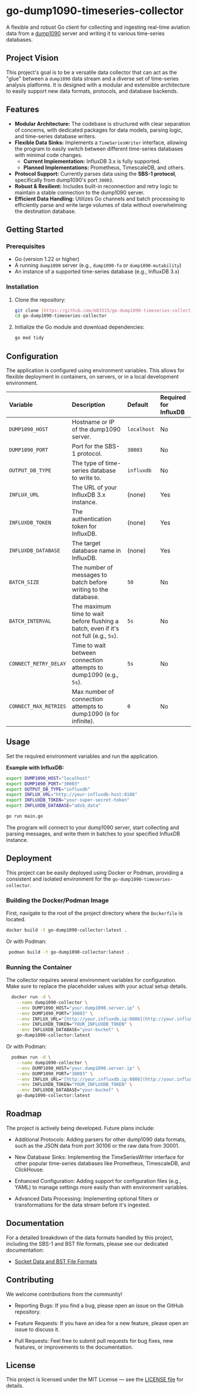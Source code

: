 # go-dump1090-timeseries-collector

A flexible and robust Go client for collecting and ingesting real-time aviation data from a [dump1090](https://github.com/flightaware/dump1090) server and writing it to various time-series databases.

## Project Vision

This project's goal is to be a versatile data collector that can act as the "glue" between a `dump1090` data stream and a diverse set of time-series analysis platforms. It is designed with a modular and extensible architecture to easily support new data formats, protocols, and database backends.

## Features

* **Modular Architecture:** The codebase is structured with clear separation of concerns, with dedicated packages for data models, parsing logic, and time-series database writers.
* **Flexible Data Sinks:** Implements a `TimeSeriesWriter` interface, allowing the program to easily switch between different time-series databases with minimal code changes.
    * **Current Implementation:** InfluxDB 3.x is fully supported.
    * **Planned Implementations:** Prometheus, TimescaleDB, and others.
* **Protocol Support:** Currently parses data using the **SBS-1 protocol**, specifically from dump1090's port `30003`.
* **Robust & Resilient:** Includes built-in reconnection and retry logic to maintain a stable connection to the dump1090 server.
* **Efficient Data Handling:** Utilizes Go channels and batch processing to efficiently parse and write large volumes of data without overwhelming the destination database.

## Getting Started

### Prerequisites

* Go (version 1.22 or higher)
* A running `dump1090` server (e.g., `dump1090-fa` or `dump1090-mutability`)
* An instance of a supported time-series database (e.g., InfluxDB 3.x)

### Installation

1.  Clone the repository:
    ```bash
    git clone [https://github.com/m03315/go-dump1090-timeseries-collector.git](https://github.com/m03315/go-dump1090-timeseries-collector.git)
    cd go-dump1090-timeseries-collector
    ```
2.  Initialize the Go module and download dependencies:
    ```bash
    go mod tidy
    ```

## Configuration

The application is configured using environment variables. This allows for flexible deployment in containers, on servers, or in a local development environment.

| Variable | Description | Default | Required for InfluxDB |
| :--- | :--- | :--- | :--- |
| `DUMP1090_HOST` | Hostname or IP of the dump1090 server. | `localhost` | No |
| `DUMP1090_PORT` | Port for the SBS-1 protocol. | `30003` | No |
| `OUTPUT_DB_TYPE` | The type of time-series database to write to. | `influxdb` | No |
| `INFLUX_URL` | The URL of your InfluxDB 3.x instance. | (none) | Yes |
| `INFLUXDB_TOKEN` | The authentication token for InfluxDB. | (none) | Yes |
| `INFLUXDB_DATABASE` | The target database name in InfluxDB. | (none) | Yes |
| `BATCH_SIZE` | The number of messages to batch before writing to the database. | `50` | No |
| `BATCH_INTERVAL` | The maximum time to wait before flushing a batch, even if it's not full (e.g., `5s`). | `5s` | No |
| `CONNECT_RETRY_DELAY` | Time to wait between connection attempts to dump1090 (e.g., `5s`). | `5s` | No |
| `CONNECT_MAX_RETRIES` | Max number of connection attempts to dump1090 (`0` for infinite). | `0` | No |

## Usage

Set the required environment variables and run the application.

**Example with InfluxDB:**

```bash
export DUMP1090_HOST="localhost"
export DUMP1090_PORT="30003"
export OUTPUT_DB_TYPE="influxdb"
export INFLUX_URL="http://your-influxdb-host:8186"
export INFLUXDB_TOKEN="your-super-secret-token"
export INFLUXDB_DATABASE="adsb_data"

go run main.go
```

The program will connect to your dump1090 server, start collecting and parsing messages, and write them in batches to your specified InfluxDB instance.

## Deployment

This project can be easily deployed using Docker or Podman, providing a consistent and isolated environment for the `go-dump1090-timeseries-collector`.

### Building the Docker/Podman Image

First, navigate to the root of the project directory where the `Dockerfile` is located.

```bash
docker build -t go-dump1090-collector:latest .
```
Or with Podman:

```bash
 podman build -t go-dump1090-collector:latest .
```

### Running the Container
The collector requires several environment variables for configuration. Make sure to replace the placeholder values with your actual setup details.
```bash
  docker run -d \
    --name dump1090-collector \
    --env DUMP1090_HOST="your.dump1090.server.ip" \
    --env DUMP1090_PORT="30003" \
    --env INFLUX_URL="[http://your.influxdb.ip:8086](http://your.influxdb.ip:8086)" \
    --env INFLUXDB_TOKEN="YOUR_INFLUXDB_TOKEN" \
    --env INFLUXDB_DATABASE="your-bucket" \
    go-dump1090-collector:latest
```

 Or with Podman:

```bash
  podman run -d \
    --name dump1090-collector \
    --env DUMP1090_HOST="your.dump1090.server.ip" \
    --env DUMP1090_PORT="30003" \
    --env INFLUX_URL="[http://your.influxdb.ip:8086](http://your.influxdb.ip:8086)" \
    --env INFLUXDB_TOKEN="YOUR_INFLUXDB_TOKEN" \
    --env INFLUXDB_DATABASE="your-bucket" \
    go-dump1090-collector:latest
```

## Roadmap
The project is actively being developed. Future plans include:

* Additional Protocols: Adding parsers for other dump1090 data formats, such as the JSON data from port 30106 or the raw data from 30001.

* New Database Sinks: Implementing the TimeSeriesWriter interface for other popular time-series databases like Prometheus, TimescaleDB, and ClickHouse.

* Enhanced Configuration: Adding support for configuration files (e.g., YAML) to manage settings more easily than with environment variables.

* Advanced Data Processing: Implementing optional filters or transformations for the data stream before it's ingested.

## Documentation

For a detailed breakdown of the data formats handled by this project, including the SBS-1 and BST file formats, please see our dedicated documentation:

* [Socket Data and BST File Formats](docs/sbs-bst-formats.md)

## Contributing
We welcome contributions from the community!

* Reporting Bugs: If you find a bug, please open an issue on the GitHub repository.

* Feature Requests: If you have an idea for a new feature, please open an issue to discuss it.

* Pull Requests: Feel free to submit pull requests for bug fixes, new features, or improvements to the documentation.

## License
This project is licensed under the MIT License — see the [LICENSE file](LICENSE) for details.
